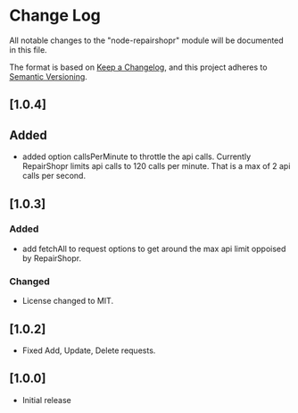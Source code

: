 # Change Log

All notable changes to the "node-repairshopr" module will be documented in this file.

The format is based on [Keep a Changelog](https://keepachangelog.com/en/1.0.0/),
and this project adheres to [Semantic Versioning](https://semver.org/spec/v2.0.0.html).

## [1.0.4]

## Added

- added option callsPerMinute to throttle the api calls. Currently RepairShopr limits api calls to 120 calls per minute. That is a max of 2 api calls per second.

## [1.0.3]

### Added

- add fetchAll to request options to get around the max api limit oppoised by RepairShopr.

### Changed

- License changed to MIT.

## [1.0.2]

- Fixed Add, Update, Delete requests.

## [1.0.0]

- Initial release
